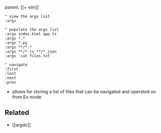 parent: [[+ vim]]

```vim
" view the args list 
:args

" populate the args list
:args index.html app.ts
:args *.*
:args *.py
:args **/*.*
:args **/*.rs **/*.json
:args `cat files.txt`

" navigate
:first
:last
:next
:prev
```

- allows for storing a list of files that can be navigated and operated on from Ex mode

## Related

- [[argdo]]

